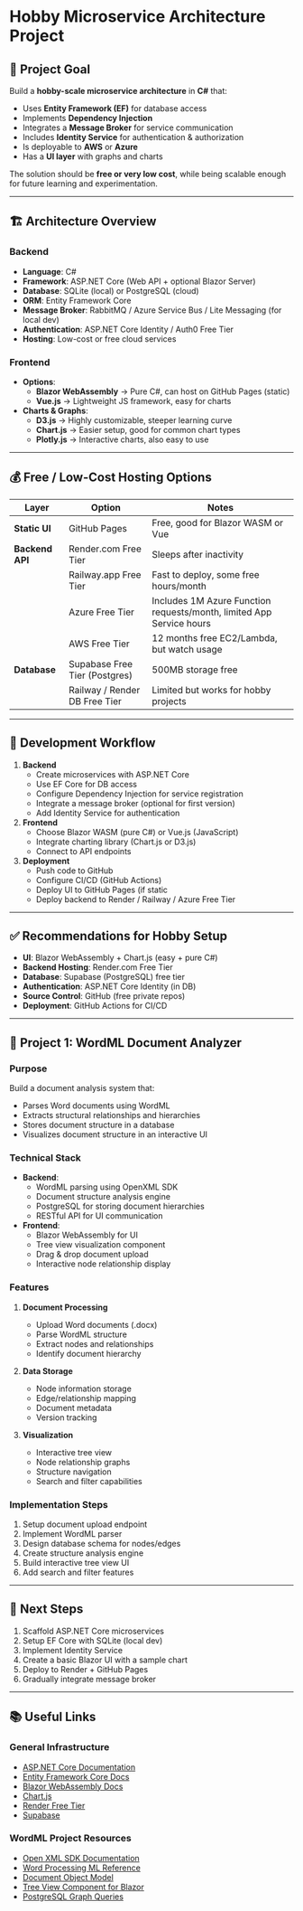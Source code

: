 ﻿# Hobby Microservice Architecture Project

## 📌 Project Goal
Build a **hobby-scale microservice architecture** in **C#** that:
- Uses **Entity Framework (EF)** for database access
- Implements **Dependency Injection**
- Integrates a **Message Broker** for service communication
- Includes **Identity Service** for authentication & authorization
- Is deployable to **AWS** or **Azure**
- Has a **UI layer** with graphs and charts

The solution should be **free or very low cost**, while being scalable enough for future learning and experimentation.

---

## 🏗 Architecture Overview
### Backend
- **Language**: C#
- **Framework**: ASP.NET Core (Web API + optional Blazor Server)
- **Database**: SQLite (local) or PostgreSQL (cloud)
- **ORM**: Entity Framework Core
- **Message Broker**: RabbitMQ / Azure Service Bus / Lite Messaging (for local dev)
- **Authentication**: ASP.NET Core Identity / Auth0 Free Tier
- **Hosting**: Low-cost or free cloud services

### Frontend
- **Options**:
  - **Blazor WebAssembly** → Pure C#, can host on GitHub Pages (static)
  - **Vue.js** → Lightweight JS framework, easy for charts
- **Charts & Graphs**:
  - **D3.js** → Highly customizable, steeper learning curve
  - **Chart.js** → Easier setup, good for common chart types
  - **Plotly.js** → Interactive charts, also easy to use

---

## 💰 Free / Low-Cost Hosting Options
| Layer          | Option                          | Notes |
|----------------|---------------------------------|-------|
| **Static UI**  | GitHub Pages                    | Free, good for Blazor WASM or Vue |
| **Backend API**| Render.com Free Tier             | Sleeps after inactivity |
|                | Railway.app Free Tier            | Fast to deploy, some free hours/month |
|                | Azure Free Tier                  | Includes 1M Azure Function requests/month, limited App Service hours |
|                | AWS Free Tier                    | 12 months free EC2/Lambda, but watch usage |
| **Database**   | Supabase Free Tier (Postgres)    | 500MB storage free |
|                | Railway / Render DB Free Tier    | Limited but works for hobby projects |

---

## 🔄 Development Workflow
1. **Backend**
   - Create microservices with ASP.NET Core
   - Use EF Core for DB access
   - Configure Dependency Injection for service registration
   - Integrate a message broker (optional for first version)
   - Add Identity Service for authentication
2. **Frontend**
   - Choose Blazor WASM (pure C#) or Vue.js (JavaScript)
   - Integrate charting library (Chart.js or D3.js)
   - Connect to API endpoints
3. **Deployment**
   - Push code to GitHub
   - Configure CI/CD (GitHub Actions)
   - Deploy UI to GitHub Pages (if static
   - Deploy backend to Render / Railway / Azure Free Tier

---

## ✅ Recommendations for Hobby Setup
- **UI**: Blazor WebAssembly + Chart.js (easy + pure C#)
- **Backend Hosting**: Render.com Free Tier
- **Database**: Supabase (PostgreSQL) free tier
- **Authentication**: ASP.NET Core Identity (in DB)
- **Source Control**: GitHub (free private repos)
- **Deployment**: GitHub Actions for CI/CD

---

## 🎯 Project 1: WordML Document Analyzer
### Purpose
Build a document analysis system that:
- Parses Word documents using WordML
- Extracts structural relationships and hierarchies
- Stores document structure in a database
- Visualizes document structure in an interactive UI

### Technical Stack
- **Backend**:
  - WordML parsing using OpenXML SDK
  - Document structure analysis engine
  - PostgreSQL for storing document hierarchies
  - RESTful API for UI communication
- **Frontend**:
  - Blazor WebAssembly for UI
  - Tree view visualization component
  - Drag & drop document upload
  - Interactive node relationship display

### Features
1. **Document Processing**
   - Upload Word documents (.docx)
   - Parse WordML structure
   - Extract nodes and relationships
   - Identify document hierarchy

2. **Data Storage**
   - Node information storage
   - Edge/relationship mapping
   - Document metadata
   - Version tracking

3. **Visualization**
   - Interactive tree view
   - Node relationship graphs
   - Structure navigation
   - Search and filter capabilities

### Implementation Steps
1. Setup document upload endpoint
2. Implement WordML parser
3. Design database schema for nodes/edges
4. Create structure analysis engine
5. Build interactive tree view UI
6. Add search and filter features

---

## 📅 Next Steps
1. Scaffold ASP.NET Core microservices
2. Setup EF Core with SQLite (local dev)
3. Implement Identity Service
4. Create a basic Blazor UI with a sample chart
5. Deploy to Render + GitHub Pages
6. Gradually integrate message broker

---

## 📚 Useful Links
### General Infrastructure
- [ASP.NET Core Documentation](https://learn.microsoft.com/aspnet/core)
- [Entity Framework Core Docs](https://learn.microsoft.com/ef/core)
- [Blazor WebAssembly Docs](https://learn.microsoft.com/aspnet/core/blazor)
- [Chart.js](https://www.chartjs.org/)
- [Render Free Tier](https://render.com/pricing)
- [Supabase](https://supabase.com/)

### WordML Project Resources
- [Open XML SDK Documentation](https://learn.microsoft.com/office/open-xml/open-xml-sdk)
- [Word Processing ML Reference](https://learn.microsoft.com/office/open-xml/word-processing)
- [Document Object Model](https://learn.microsoft.com/office/client-developer/word/working-with-the-object-model-from-the-dom)
- [Tree View Component for Blazor](https://docs.radzen.com/blazor/tree)
- [PostgreSQL Graph Queries](https://www.postgresql.org/docs/current/queries-with.html)
